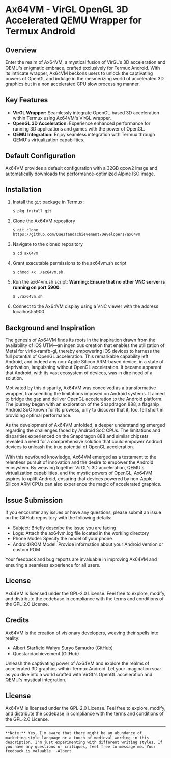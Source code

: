 # Ax64VM - VirGL OpenGL 3D Accelerated QEMU Wrapper for Termux Android

## Overview
Enter the realm of Ax64VM, a mystical fusion of VirGL's 3D acceleration and QEMU's enigmatic embrace, crafted exclusively for Termux Android. With its intricate wrapper, Ax64VM beckons users to unlock the captivating powers of OpenGL and indulge in the mesmerizing world of accelerated 3D graphics but in a non accelerated CPU slow processing manner.


## Key Features

- **VirGL Wrapper:** Seamlessly integrate OpenGL-based 3D acceleration within Termux using Ax64VM's VirGL wrapper.
- **OpenGL 3D Acceleration:** Experience enhanced performance for running 3D applications and games with the power of OpenGL.
- **QEMU Integration:** Enjoy seamless integration with Termux through QEMU's virtualization capabilities.

## Default Configuration

Ax64VM provides a default configuration with a 32GB qcow2 image and automatically downloads the performance-optimized Alpine ISO image.

## Installation
1. Install the `git` package in Termux:

   ```shell
   $ pkg install git
   ```
2. Clone the Ax64VM repository
   ```shell
   $ git clone https://github.com/Questandachievement7Developers/ax64vm
   ```
3. Navigate to the cloned repository
   ```shell
   $ cd ax64vm
   ```
4. Grant executable permissions to the ax64vm.sh script
   ```shell
   $ chmod +x ./ax64vm.sh
   ```
5. Run the ax64vm.sh script:
**Warning: Ensure that no other VNC server is running on port 5900.**
   ```shell
   $ ./ax64vm.sh
   ```
 6. Connect to the Ax64VM display using a VNC viewer with the address localhost:5900

## Background and Inspiration
The genesis of Ax64VM finds its roots in the inspiration drawn from the availability of iOS UTM—an ingenious creation that enables the utilization of Metal for virtio-ramfb-gl, thereby empowering iOS devices to harness the full potential of OpenGL acceleration. This remarkable capability left Android, and indeed any non-Apple Silicon ARM-based device, in a state of deprivation, languishing without OpenGL acceleration. It became apparent that Android, with its vast ecosystem of devices, was in dire need of a solution.

Motivated by this disparity, Ax64VM was conceived as a transformative wrapper, transcending the limitations imposed on Android systems. It aimed to bridge the gap and deliver OpenGL acceleration to the Android platform. The journey began with an exploration of the Snapdragon 888, a flagship Android SoC known for its prowess, only to discover that it, too, fell short in providing optimal performance.

As the development of Ax64VM unfolded, a deeper understanding emerged regarding the challenges faced by Android SoC CPUs. The limitations and disparities experienced on the Snapdragon 888 and similar chipsets revealed a need for a comprehensive solution that could empower Android devices to unleash the true potential of OpenGL acceleration.

With this newfound knowledge, Ax64VM emerged as a testament to the relentless pursuit of innovation and the desire to empower the Android ecosystem. By weaving together VirGL's 3D acceleration, QEMU's virtualization capabilities, and the mystic powers of OpenGL, Ax64VM aspires to uplift Android, ensuring that devices powered by non-Apple Silicon ARM CPUs can also experience the magic of accelerated graphics.

## Issue Submission
If you encounter any issues or have any questions, please submit an issue on the GitHub repository with the following details:

- Subject: Briefly describe the issue you are facing
- Logs: Attach the ax64vm.log file located in the working directory
- Phone Model: Specify the model of your phone
- Android/ROM Model: Provide information about your Android version or custom ROM

Your feedback and bug reports are invaluable in improving Ax64VM and ensuring a seamless experience for all users.

## License
Ax64VM is licensed under the GPL-2.0 License. Feel free to explore, modify, and distribute the codebase in compliance with the terms and conditions of the GPL-2.0 License.

## Credits 
Ax64VM is the creation of visionary developers, weaving their spells into reality:

- Albert Starfield Wahyu Suryo Samudro (GitHub)
- Questandachievement (GitHub)

Unleash the captivating power of Ax64VM and explore the realms of accelerated 3D graphics within Termux Android. Let your imagination soar as you dive into a world crafted with VirGL's OpenGL acceleration and QEMU's mystical integration.

## License

Ax64VM is licensed under the GPL-2.0 License. Feel free to explore, modify, and distribute the codebase in compliance with the terms and conditions of the GPL-2.0 License.

---
```
**Note:** Yes, I'm aware that there might be an abundance of marketing-style language or a touch of medieval wording in this description. I'm just experimenting with different writing styles. If you have any questions or critiques, feel free to message me. Your feedback is valuable. -Albert
```
